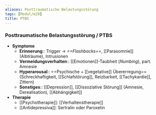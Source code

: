 ```yaml
---
aliases: Posttraumatische Belastungsstörung
tags: [Modul/m20]
title: PTBS
---
```

### Posttraumatische Belastungsstörung / PTBS
- **Symptome**
	- **Erinnerung**:: Trigger → *==Flashbacks==*, [[Parasomnie]] (Albträume), Intrusionen
	- **Vermeidungsverhalten**:: [[Emotionen]]-Taubheit (*Numbing*), part. Amnesie
	- **Hyperarousal**:: ==Psychische + [[vegetative]] Übererregung== (Schreckhaftigkeit, [[Schlafstörung]], Reizbarkeit, [[Tachykardie]], Zittern)
	- **Sonstiges**:: [[Depression]], [[Dissoziative Störung]] (Amnesie, Derealisation), [[Abhängigkeit]]
- **Therapie**
	- [[Psychotherapie]]: [[Verhaltenstherapie]]
	- [[Antidepressiva]]: Sertralin oder Paroxetin